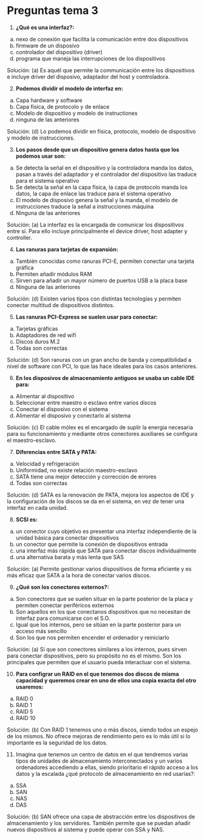 # Preguntas tema 3

1. **¿Qué es una interfaz?:**
<ol type="a">
  <li>nexo de conexión que facilita la
comunicación entre dos dispositivos</li>
  <li>firmware de un disposivo</li>
  <li>controlador del dispositivo (driver)</li>
  <li>programa que maneja las interrupciones de los dispositivos</li>
</ol>

Solución: (a) Es aquél que permite la communicación entre los dispositivos e incluye driver del disposivo, adaptador del host y controladora.

2. **Podemos dividir el modelo de interfaz en:**
<ol type="a">
  <li>Capa hardware y software</li>
  <li>Capa física, de protocolo y de enlace</li>
  <li>Modelo de dispositivo y modelo de instructiones</li>
  <li>ninguna de las anteriores</li>
</ol>

Solución: (d) Lo podemos dividir en física, protocolo, modelo de dispositivo y modelo de instrucciones.

3. **Los pasos desde que un dispositivo genera datos hasta que los podemos usar son:**
<ol type="a">
  <li>Se detecta la señal en el dispositivo y la controladora manda los datos, pasan a través del adaptador y el controlador del dispositivo las traduce para el sistema operativo</li>
  <li>Se detecta la señal en la capa física, la capa de protocolo manda los datos, la capa de enlace las traduce para el sistema operativo</li>
  <li>El modelo de disposivo genera la señal y la manda, el modelo de instrucciones traduce la señal a instrucciones máquina</li>
  <li>Ninguna de las anteriores</li>
</ol>

Solución: (a) La interfaz es la encargada de comunicar los dispositivos entre sí. Para ello incluye principalmente el device driver, host adapter y controller.

4. **Las ranuras para tarjetas de expansión:**
<ol type="a">
  <li>También conocidas como ranuras PCI-E, permiten conectar una tarjeta gráfica</li>
  <li>Permiten añadir módulos RAM</li>
  <li>Sirven para añadir un mayor número de puertos USB a la placa base</li>
  <li>Ninguna de las anteriores</li>
</ol>

Solución: (d) Existen varios tipos con distintas tecnologías y permiten conectar multitud de dispositivos distintos.

5. **Las ranuras PCI-Express se suelen usar para conectar:**
<ol type="a">
  <li>Tarjetas gráficas</li>
  <li>Adaptadores de red wifi</li>
  <li>Discos duros M.2</li>
  <li>Todas son correctas</li>
</ol>

Solución: (d) Son ranuras con un gran ancho de banda y compatibilidad a nivel de software con PCI, lo que las hace ideales para los casos anteriores.

6. **En los disposivos de almacenamiento antiguos se usaba un cable IDE para:**
<ol type="a">
  <li>Alimentar al dispositivo</li>
  <li>Seleccionar entre maestro o esclavo entre varios discos</li>
  <li>Conectar el disposivo con el sistema</li>
  <li>Alimentar el disposivo y conectarlo al sistema</li>
</ol>

Solución: (c) El cable mólex es el encargado de suplir la energia necesaria para su funcionamiento y mediante otros conectores auxiliares se configura el maestro-esclavo.

7. **Diferencias entre SATA y PATA:**
<ol type="a">
  <li>Velocidad y refrigeración</li>
  <li>Uniformidad, no existe relación maestro-esclavo</li>
  <li>SATA tiene una mejor detección y corrección de errores</li>
  <li>Todas son correctas</li>
</ol>

Solución: (d) SATA es la renovación de PATA, mejora los aspectos de IDE y la configuración de los discos se da en el sistema, en vez de tener una interfaz en cada unidad.

8. **SCSI es:**
<ol type="a">
  <li>un conector cuyo objetivo es presentar una interfaz independiente de la unidad básica para conectar dispositivos</li>
  <li>un conector que permite la conexión de dispositivos entrada</li>
  <li>una interfaz más rápida que SATA para conectar discos individualmente</li>
  <li>una alternativa barata y más lenta que SAS</li>
</ol>

Solución: (a) Permite gestionar varios dispositivos de forma eficiente y es más eficaz que SATA a la hora de conectar varios discos.

9. **¿Qué son los conectores externos?:**
<ol type="a">
  <li>Son conectores que se suelen situar en la parte posterior de la placa y permiten conectar periféricos externos</li>
  <li>Son aquellos en los que conectanos dispositivos que no necesitan de interfaz para comunicarse con el S.O.</li>
  <li>Igual que los internos, pero se sitúan en la parte posterior para un acceso más sencillo</li>
  <li>Son los que nos permiten encender el ordenador y reiniciarlo</li>
</ol>

Solución: (a) Sí que son conectores similares a los internos, pues sirven para conectar dispositivos, pero su propósito no es el mismo. Son los principales que permiten que el usuario pueda interactuar con el sistema.


10. **Para configrar un RAID en el que tenemos dos discos de misma capacidad y queremos crear en uno de ellos una copia exacta del otro usaremos:**
<ol type="a">
  <li>RAID 0</li>
  <li>RAID 1</li>
  <li>RAID 5</li>
  <li>RAID 10</li>
</ol>

Solución: (b) Con RAID 1 tenemos uno o más discos, siendo todos un espejo de los mismos. No ofrece mejoras de rendimiento pero es lo más útil si lo importante es la seguridad de los datos.

11. Imagina que tenemos un centro de datos en el que tendremos varias tipos de unidades de almacenamiento interconectados y un varios ordenadores accediendo a ellas, siendo prioritario el rápido acceso a los datos y la escalada ¿qué protocolo de almacenamiento en red usarías?:
<ol type="a">
  <li>SSA</li>
  <li>SAN</li>
  <li>NAS</li>
  <li>DAS</li>
</ol>

Solución: (b)  SAN ofrece una capa de abstracción entre los dispositivos de almacenamiento y los servidores. También permite que se puedan añadir nuevos dispositivos al sistema y puede operar con SSA y NAS.
